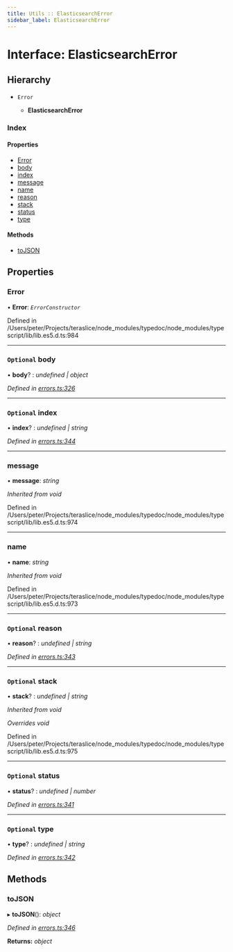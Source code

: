 ```yaml
---
title: Utils :: ElasticsearchError
sidebar_label: ElasticsearchError
---
```


# Interface: ElasticsearchError

## Hierarchy

* `Error`

  * **ElasticsearchError**

### Index

#### Properties

* [Error](elasticsearcherror.md#error)
* [body](elasticsearcherror.md#optional-body)
* [index](elasticsearcherror.md#optional-index)
* [message](elasticsearcherror.md#message)
* [name](elasticsearcherror.md#name)
* [reason](elasticsearcherror.md#optional-reason)
* [stack](elasticsearcherror.md#optional-stack)
* [status](elasticsearcherror.md#optional-status)
* [type](elasticsearcherror.md#optional-type)

#### Methods

* [toJSON](elasticsearcherror.md#tojson)

## Properties

###  Error

• **Error**: *`ErrorConstructor`*

Defined in /Users/peter/Projects/teraslice/node_modules/typedoc/node_modules/typescript/lib/lib.es5.d.ts:984

___

### `Optional` body

• **body**? : *undefined | object*

*Defined in [errors.ts:326](https://github.com/terascope/teraslice/blob/b0f73ab9/packages/utils/src/errors.ts#L326)*

___

### `Optional` index

• **index**? : *undefined | string*

*Defined in [errors.ts:344](https://github.com/terascope/teraslice/blob/b0f73ab9/packages/utils/src/errors.ts#L344)*

___

###  message

• **message**: *string*

*Inherited from void*

Defined in /Users/peter/Projects/teraslice/node_modules/typedoc/node_modules/typescript/lib/lib.es5.d.ts:974

___

###  name

• **name**: *string*

*Inherited from void*

Defined in /Users/peter/Projects/teraslice/node_modules/typedoc/node_modules/typescript/lib/lib.es5.d.ts:973

___

### `Optional` reason

• **reason**? : *undefined | string*

*Defined in [errors.ts:343](https://github.com/terascope/teraslice/blob/b0f73ab9/packages/utils/src/errors.ts#L343)*

___

### `Optional` stack

• **stack**? : *undefined | string*

*Inherited from void*

*Overrides void*

Defined in /Users/peter/Projects/teraslice/node_modules/typedoc/node_modules/typescript/lib/lib.es5.d.ts:975

___

### `Optional` status

• **status**? : *undefined | number*

*Defined in [errors.ts:341](https://github.com/terascope/teraslice/blob/b0f73ab9/packages/utils/src/errors.ts#L341)*

___

### `Optional` type

• **type**? : *undefined | string*

*Defined in [errors.ts:342](https://github.com/terascope/teraslice/blob/b0f73ab9/packages/utils/src/errors.ts#L342)*

## Methods

###  toJSON

▸ **toJSON**(): *object*

*Defined in [errors.ts:346](https://github.com/terascope/teraslice/blob/b0f73ab9/packages/utils/src/errors.ts#L346)*

**Returns:** *object*

